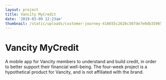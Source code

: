 ```yaml
---
layout: project
title: Vancity MyCredit
date: '2019-03-09 12:23am'
thumbnail: /static/uploads/customer-journey-416655c2626c507de7e0db359650b567.png
---
```

# Vancity MyCredit

A mobile app for Vancity members to understand and build credit, in order to
better support their financial well-being. The four-week project is a
hypothetical product for Vancity, and is not affiliated with the brand.
